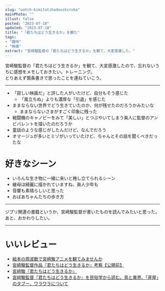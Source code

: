 ```yaml
---
slug: "watch-kimitatihadouikiruka"
mainPhoto: ""
illust: false
posted: "2023-07-18"
updated: "2023-07-18"
title: "「君たちはどう生きるか」を観た"
tags: 
- "趣味"
- "映画"
extract: "宮崎駿監督の「君たちはどう生きるか」を観て、大変感激した。"
---
```

宮崎駿監督の「君たちはどう生きるか」を観て、大変感激したので、忘れないうちに感想をメモしておきたい。トレーニング。  
とりあえず箇条書きで思ったことを連ねていこう。

---

- 「寂しい映画だ」と評した人がいたけど、自分もそう感じた
  - 「風立ちぬ」よりも濃厚な「引退」を感じた
- ままならない世界でどう生きていたのか、何が残せたのだろうかみたいな
  - ままならないさまがすごく印象に残った
- 戦闘機のキャノピーをみて「美しい」とつぶやいてしまう眞人に監督のアンビバレントを描いたのだろうか
- 童話のような感じがしたんだけど、なんでだろう
- オマージュが多いとミゾがいっていたけど、ちゃんとその話を聞くべきだったな

# 好きなシーン
- いろんな生き物に一緒に来いと捲し立てられるシーン
- 継母は綺麗に描かれていますね、眞人少年も
- 音響も素晴らしいと思った
- おばあちゃんたちの歩き方

---
ジブリ関連の書籍というか、宮崎駿監督が書いたものを読んでみたいと思った。
あと、おかわりしたい。

---
# いいレビュー
- [絵本の周波数で宮崎駿アニメを観てみませんか](https://p-shirokuma.hatenadiary.com/entry/20230721/1689905202)
- [宮崎駿監督作品『君たちはどう生きるか』考察【公開前】](https://purplepig01.blog.fc2.com/blog-entry-326.html)
- [宮﨑駿『君たちはどう生きるか』](https://hiko1985.hatenablog.com/entry/2023/07/17/135024)
- [宮﨑駿監督『君たちはどう生きるか』を民俗学から読む。鳥と異界、「産屋」のタブー、ワラワラについて](https://www.cinra.net/article/202308-kimitachihadouikiruka_ymmts)


